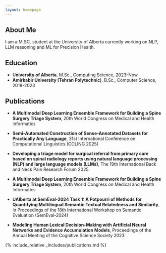 ```yaml
---
layout: homepage
---
```


## About Me

I am a M.SC. student at the University of Alberta currently working on NLP, LLM reasoning and ML for Precision Health.

## Education

- **University of Alberta**, M.Sc., Computing Science, 2023-Now
- **Amirkabir University (Tehran Polytechnic)**, B.Sc., Computer Science, 2018-2023


## Publications
- **A Multimodal Deep Learning Ensemble Framework for Building a Spine Surgery Triage System**, 20th World Congress on Medical and Health Informatics

- **Semi-Automated Construction of Sense-Annotated Datasets for Practically Any Language**, 31st International Conference on Computational Linguistics (COLING 2025)

- **Developing a triage model for surgical referral from primary care based on spinal radiology reports using natural language processing (NLP) and large language models (LLMs)**, The 19th International Back and Neck Pain Research Forum 2025

- **A Multimodal Deep Learning Ensemble Framework for Building a Spine Surgery Triage System**, 20th World Congress on Medical and Health Informatics

- **UAlberta at SemEval-2024 Task 1: A Potpourri of Methods for Quantifying Multilingual Semantic Textual Relatedness and Similarity**, In Proceedings of the 18th International Workshop on Semantic Evaluation (SemEval-2024)

- **Modeling Human Lexical Decision-Making with Artificial Neural Networks and Evidence Accumulation Models**, Proceedings of the Annual Meeting of the Cognitive Science Society 2023


<!-- ## News

- **[Feb. 2020]** Our paper about incremental learning is accepted to CVPR 2020.
- **[Feb. 2020]** We will host the ACM Multimedia Asia 2020 conference in Singapore!
- **[Sept. 2019]** Our paper about few-shot learning is accepted to NeurIPS 2019.
- **[Mar. 2019]** Our paper about few-shot learning is accepted to CVPR 2019. -->

{% include_relative _includes/publications.md %}

<!-- {% include_relative _includes/services.md %} -->
